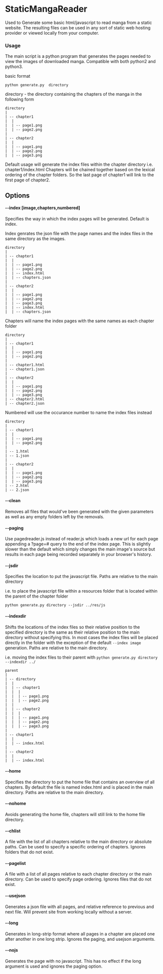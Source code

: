 # StaticMangaReader

Used to Generate some basic html/javascript to read manga from a static website. The resulting files can be used in any sort of static web hosting provider or viewed locally from your computer.

### Usage

The main script is a python program that generates the pages needed to view the images of downloaded manga. Compatible with both python2 and python3. 

basic format
```
python generate.py  directory
```
directory - the directory containing the chapters of the manga in the following form
```
directory
|
| -- chapter1
|  |
|  | -- page1.png
|  | -- page2.png
|
| -- chapter2
|  |
|  | -- page1.png
|  | -- page2.png
|  | -- page3.png
```
Default usage will generate the index files within the chapter directory i.e. chapter1/index.html
Chapters will be chained together based on the lexical ordering of the chapter folders. So the last page of chapter1 will link to the first page of chapter2.

## Options

#### --index [image,chapters,numbered] 

Specifies the way in which the index pages will be generated. Default is index.

Index genrates the json file with the page names and the index files in the same directory as the images.
```
directory
|
| -- chapter1
|  |
|  | -- page1.png
|  | -- page2.png
|  | -- index.html
|  | -- chapters.json
|
| -- chapter2
|  |
|  | -- page1.png
|  | -- page2.png
|  | -- page3.png
|  | -- index.html
|  | -- chapters.json
```

Chapters will name the index pages with the same names as each chapter folder 
```
directory
|
| -- chapter1
|  |
|  | -- page1.png
|  | -- page2.png
|
| -- chapter1.html
| -- chapter1.json
|
| -- chapter2
|  |
|  | -- page1.png
|  | -- page2.png
|  | -- page3.png
| -- chapter2.html
| -- chapter2.json
```
Numbered will use the occurance number to name the index files instead
```
directory
|
| -- chapter1
|  |
|  | -- page1.png
|  | -- page2.png
|
| -- 1.html
| -- 1.json
|
| -- chapter2
|  |
|  | -- page1.png
|  | -- page2.png
|  | -- page3.png
| -- 2.html
| -- 2.json
```

#### --clean

Removes all files that would've been generated with the given parameters as well as any empty folders left by the removals.

#### --paging

Use pagedreader.js instead of reader.js which loads a new url for each page appending a ?page=# query to the end of the index page. This is slightly slower than the default which simply changes the main image's source but results in each page being recorded separately in your browser's history. 

#### --jsdir

Specifies the location to put the javascript file. Paths are relative to the main directory

i.e. to place the javascript file within a resources folder that is located within the parent of the chapter folder

```
python generate.py directory --jsdir ../res/js
```

#### --indexdir

Shifts the locations of the index files so their relative position to the specified directory is the same as their relative position to the main directory without specifying this. In most cases the index files will be placed directly in the folder with the exception of the default `--index image` generation. Paths are relative to the main directory.

i.e. moving the index files to their parent with `python generate.py directory --indexdir ../`

```
parent
|
| -- directory
|  |
|  | -- chapter1
|  |  |
|  |  | -- page1.png
|  |  | -- page2.png
|  |
|  | -- chapter2
|  |  |
|  |  | -- page1.png
|  |  | -- page2.png
|  |  | -- page3.png
|
| -- chapter1
|  |
|  | -- index.html
| 
| -- chapter2
|  |
|  | -- index.html
```

#### --home

Specifies the directory to put the home file that contains an overview of all chapters. By default the file is named index.html and is placed in the main directory. Paths are relative to the main directory.

#### --nohome

Avoids generating the home file, chapters will still link to the home file directory.

#### --chlist

A file with the list of all chapters relative to the main directory or absolute paths. Can be used to specify a specific ordering of chapters. Ignores folders that do not exist.

#### --pagelist

A file with a list of all pages relative to each chapter directory or the main directory. Can be used to specify page ordering. Ignores files that do not exist.

#### --usejson

Generates a json file with all pages, and relative reference to previous and next file. Will prevent site from working locally without a server.

#### --long

Generates in long-strip format where all pages in a chapter are placed one after another in one long strip. Ignores the paging, and usejson arguments.


#### --nojs

Generates the page with no javascript. This has no effect if the long argument is used and ignores the paging option.